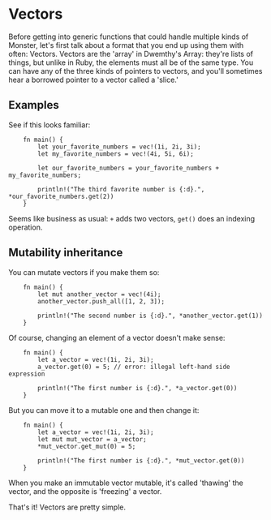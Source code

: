 Vectors
=======

Before getting into generic functions that could handle multiple kinds
of Monster, let's first talk about a format that you end up using them
with often: Vectors. Vectors are the 'array' in Dwemthy's Array: they're
lists of things, but unlike in Ruby, the elements must all be of the
same type. You can have any of the three kinds of pointers to vectors,
and you'll sometimes hear a borrowed pointer to a vector called a
'slice.'

Examples
--------

See if this looks familiar:

~~~ {.rust}
    fn main() {
        let your_favorite_numbers = vec!(1i, 2i, 3i);
        let my_favorite_numbers = vec!(4i, 5i, 6i);

        let our_favorite_numbers = your_favorite_numbers + my_favorite_numbers;

        println!("The third favorite number is {:d}.", *our_favorite_numbers.get(2))
    }
~~~

Seems like business as usual: `+` adds two vectors, `get()` does an
indexing operation.

Mutability inheritance
----------------------

You can mutate vectors if you make them so:

~~~ {.rust}
    fn main() {
        let mut another_vector = vec!(4i);
        another_vector.push_all([1, 2, 3]);

        println!("The second number is {:d}.", *another_vector.get(1))
    }
~~~

Of course, changing an element of a vector doesn't make sense:

~~~ {.rust}
    fn main() {
        let a_vector = vec!(1i, 2i, 3i);
        a_vector.get(0) = 5; // error: illegal left-hand side expression

        println!("The first number is {:d}.", *a_vector.get(0))
    }
~~~

But you can move it to a mutable one and then change it:

~~~ {.rust}
    fn main() {
        let a_vector = vec!(1i, 2i, 3i);
        let mut mut_vector = a_vector;
        *mut_vector.get_mut(0) = 5;

        println!("The first number is {:d}.", *mut_vector.get(0))
    }
~~~

When you make an immutable vector mutable, it's called 'thawing' the
vector, and the opposite is 'freezing' a vector.

That's it! Vectors are pretty simple.
